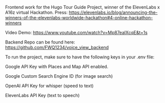 Frontend work for the Hugo Tour Guide Project, winner of the ElevenLabs x A16z virtual Hackathon. Press: https://elevenlabs.io/blog/announcing-the-winners-of-the-elevenlabs-worldwide-hackathon#4-online-hackathon-winners

Video Demo: https://www.youtube.com/watch?v=Mp87eaIXcqE&t=1s

Backend Repo can be found here: https://github.com/FWQ1234/voice_view_backend

To run the project, make sure to have the following keys in your .env file:

Google API Key with Places and Map API enabled.

Google Custom Search Engine ID (for image search)

OpenAI API Key for whisper (speed to text)

ElevenLabs API Key (text to speech)


